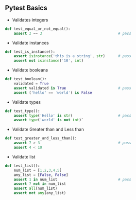 ## Pytest Basics

- Validates integers

```python
def test_equal_or_not_equal():
    assert 3 == 3                                   # pass
```

- Validate instances

```python
def test_is_instance():
    assert isinstance('this is a string', str)      # pass
    assert not isinstance('10', int)
```

- Validate booleans

```python
def test_boolean():
    validated = True
    assert validated is True                        # pass
    assert ('hello' == 'world') is False
```

- Validate types

```python
def test_type():
    assert type('Hello' is str)                     # pass
    assert type('world' is not int)`
```

- Validate Greater than and Less than

```python
def test_greater_and_less_than():
    assert 7 > 3                                    # pass
    assert 4 < 10
```

- Validate list

```python
def test_list():
    num_list = [1,2,3,4,5]
    any_list = [False, False]
    assert 1 in num_list                            # pass
    assert 7 not in num_list
    assert all(num_list)
    assert not any(any_list)
```
